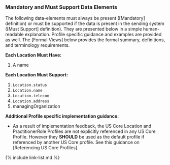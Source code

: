 
### Mandatory and Must Support Data Elements


The following data-elements must always be present ([Mandatory] definition) or must be supported if the data is present in the sending system ([Must Support] definition). They are presented below in a simple human-readable explanation.  Profile specific guidance and examples are provided as well.  The [Formal Views] below provides the  formal summary, definitions, and  terminology requirements.  

**Each Location Must Have:**

1. A name

**Each Location Must Support:**

1.  `Location.status`
2.  `Location.name`
3.  `Location.telecom`
4.  `Location.address`
5.  managingOrganization

**Additional Profile specific implementation guidance:**

* As a result of implementation feedback, the US Core Location  and PractitionerRole Profiles are not explicitly referenced in any US Core Profile. However they **SHOULD** be used as the default profile if referenced by another US Core profile. See this guidance on [Referencing US Core Profiles].

{% include link-list.md %}
